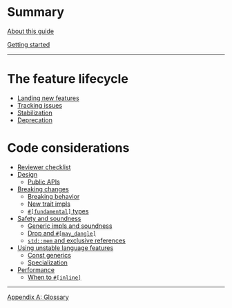 # Summary

[About this guide](./about-this-guide.md)

[Getting started](./getting-started.md)

---

# The feature lifecycle

- [Landing new features](./feature-lifecycle/landing-new-features.md)
- [Tracking issues](./feature-lifecycle/tracking-issues.md)
- [Stabilization](./feature-lifecycle/stabilization.md)
- [Deprecation](./feature-lifecycle/deprecation.md)

# Code considerations

- [Reviewer checklist](./code-considerations/reviewer-checklist.md)
- [Design](./code-considerations/design/summary.md)
    - [Public APIs](./code-considerations/design/public-apis.md)
- [Breaking changes](./code-considerations/breaking-changes/summary.md)
    - [Breaking behavior](./code-considerations/breaking-changes/behavior.md)
    - [New trait impls](./code-considerations/breaking-changes/new-trait-impls.md)
    - [`#[fundamental]` types](./code-considerations/breaking-changes/fundamental.md)
- [Safety and soundness](./code-considerations/safety-and-soundness/summary.md)
    - [Generic impls and soundness](./code-considerations/safety-and-soundness/generic-impls-and-soundness.md)
    - [Drop and `#[may_dangle]`](./code-considerations/safety-and-soundness/may-dangle.md)
    - [`std::mem` and exclusive references](./code-considerations/safety-and-soundness/mem-and-exclusive-refs.md)
- [Using unstable language features](./code-considerations/using-unstable-lang/summary.md)
    - [Const generics](./code-considerations/using-unstable-lang/const-generics.md)
    - [Specialization](./code-considerations/using-unstable-lang/specialization.md)
- [Performance](./code-considerations/performance/summary.md)
    - [When to `#[inline]`](./code-considerations/performance/inline.md)

---

[Appendix A: Glossary](./appendix/glossary.md)
